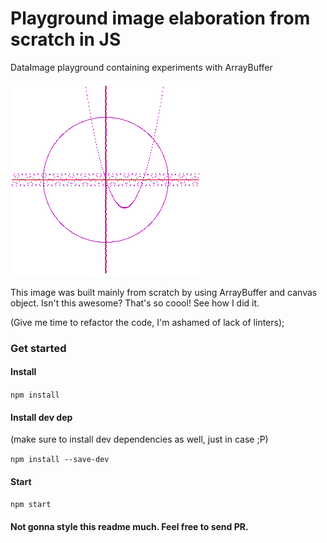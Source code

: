 # Playground image elaboration from scratch in JS
DataImage playground containing experiments with ArrayBuffer

![Graph image](./README_GRAPH.png)

This image was built mainly from scratch by using ArrayBuffer and canvas object.
Isn't this awesome? That's so coool!
See how I did it.

(Give me time to refactor the code, I'm ashamed of lack of linters);

### Get started
#### Install
`npm install`

#### Install dev dep
(make sure to install dev dependencies as well, just in case ;P)

`npm install --save-dev`

#### Start
`npm start`

#### Not gonna style this readme much. Feel free to send PR.